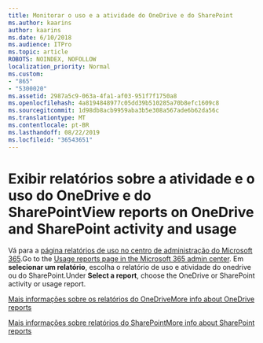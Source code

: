 ```yaml
---
title: Monitorar o uso e a atividade do OneDrive e do SharePoint
ms.author: kaarins
author: kaarins
ms.date: 6/10/2018
ms.audience: ITPro
ms.topic: article
ROBOTS: NOINDEX, NOFOLLOW
localization_priority: Normal
ms.custom:
- "865"
- "5300020"
ms.assetid: 2987a5c9-063a-4fa1-af03-951f7f1750a8
ms.openlocfilehash: 4a8194848977c05dd39b510285a70b8efc1609c8
ms.sourcegitcommit: 1d98db8acb9959aba3b5e308a567ade6b62da56c
ms.translationtype: MT
ms.contentlocale: pt-BR
ms.lasthandoff: 08/22/2019
ms.locfileid: "36543651"
---
```

# <a name="view-reports-on-onedrive-and-sharepoint-activity-and-usage"></a><span data-ttu-id="2f723-102">Exibir relatórios sobre a atividade e o uso do OneDrive e do SharePoint</span><span class="sxs-lookup"><span data-stu-id="2f723-102">View reports on OneDrive and SharePoint activity and usage</span></span>

<span data-ttu-id="2f723-103">Vá para a [página relatórios de uso no centro de administração do Microsoft 365](https://admin.microsoft.com/AdminPortal/Home).</span><span class="sxs-lookup"><span data-stu-id="2f723-103">Go to the [Usage reports page in the Microsoft 365 admin center](https://admin.microsoft.com/AdminPortal/Home).</span></span> <span data-ttu-id="2f723-104">Em **selecionar um relatório**, escolha o relatório de uso e atividade do onedrive ou do SharePoint.</span><span class="sxs-lookup"><span data-stu-id="2f723-104">Under **Select a report**, choose the OneDrive or SharePoint activity or usage report.</span></span>
  
[<span data-ttu-id="2f723-105">Mais informações sobre os relatórios do OneDrive</span><span class="sxs-lookup"><span data-stu-id="2f723-105">More info about OneDrive reports</span></span>](https://go.microsoft.com/fwlink/?linkid=875239)
  
[<span data-ttu-id="2f723-106">Mais informações sobre relatórios do SharePoint</span><span class="sxs-lookup"><span data-stu-id="2f723-106">More info about SharePoint reports</span></span>](https://go.microsoft.com/fwlink/?linkid=875240)
  